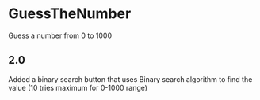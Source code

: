 # GuessTheNumber
Guess a number from 0 to 1000
## 2.0
Added a binary search button that uses Binary search algorithm to find the value (10 tries maximum for 0-1000 range)
